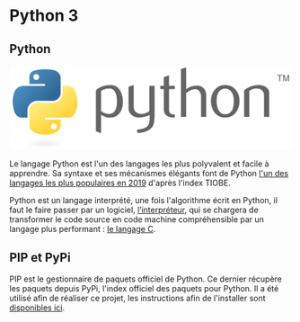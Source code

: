 # Python 3

## Python

![](../.gitbook/assets/python_logo_and_wordmark.svg.png)

Le langage Python est l'un des langages les plus polyvalent et facile à apprendre. Sa syntaxe et ses mécanismes élégants font de Python [l'un des langages les plus populaires en 2019](https://www.tiobe.com/tiobe-index/python/) d'après l'index TIOBE. 

Python est un langage interprété, une fois l'algorithme écrit en Python, il faut le faire passer par un logiciel, [l’interpréteur](https://fr.wikipedia.org/wiki/Interpr%C3%A8te_%28informatique%29),  qui se chargera de transformer le code source en code machine compréhensible par un langage plus performant : [le langage C](https://fr.wikipedia.org/wiki/C_%28langage%29).

## PIP et PyPi

PIP est le gestionnaire de paquets officiel de Python. Ce dernier récupère les paquets depuis PyPi, l'index officiel des paquets pour Python. Il a été utilisé afin de réaliser ce projet, les instructions afin de l'installer sont [disponibles ici](systeme-dexploitation-unix/README.md). 

